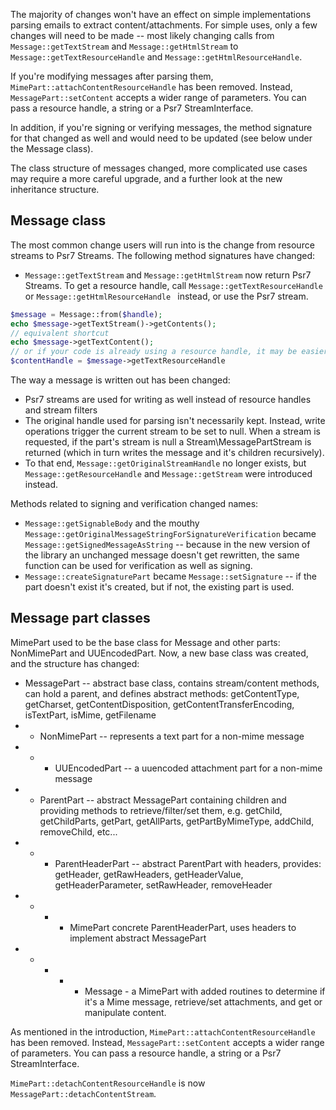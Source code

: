 The majority of changes won't have an effect on simple implementations parsing emails to extract content/attachments.  For simple uses, only a few changes will need to be made -- most likely changing calls from ``` Message::getTextStream ``` and ``` Message::getHtmlStream ``` to ``` Message::getTextResourceHandle ``` and ``` Message::getHtmlResourceHandle ```.

If you're modifying messages after parsing them, ``` MimePart::attachContentResourceHandle ``` has been removed.  Instead, ``` MessagePart::setContent ``` accepts a wider range of parameters.  You can pass a resource handle, a string or a Psr7 StreamInterface.

In addition, if you're signing or verifying messages, the method signature for that changed as well and would need to be updated (see below under the Message class).

The class structure of messages changed, more complicated use cases may require a more careful upgrade, and a further look at the new inheritance structure.

## Message class

The most common change users will run into is the change from resource streams to Psr7 Streams.  The following method signatures have changed:

 * ``` Message::getTextStream ``` and ``` Message::getHtmlStream ``` now return Psr7 Streams.  To get a resource handle, call ``` Message::getTextResourceHandle ``` or ``` Message::getHtmlResourceHandle  ``` instead, or use the Psr7 stream.

```php
$message = Message::from($handle);
echo $message->getTextStream()->getContents();
// equivalent shortcut
echo $message->getTextContent();
// or if your code is already using a resource handle, it may be easier to use getTextResourceHandle
$contentHandle = $message->getTextResourceHandle
```

The way a message is written out has been changed:

 * Psr7 streams are used for writing as well instead of resource handles and stream filters
 * The original handle used for parsing isn't necessarily kept.  Instead, write operations trigger the current stream to be set to null.  When a stream is requested, if the part's stream is null a Stream\MessagePartStream is returned (which in turn writes the message and it's children recursively).
 * To that end, ``` Message::getOriginalStreamHandle ``` no longer exists, but ``` Message::getResourceHandle ``` and ``` Message::getStream ``` were introduced instead.

Methods related to signing and verification changed names:

 * ``` Message::getSignableBody ``` and the mouthy ``` Message::getOriginalMessageStringForSignatureVerification ``` became ``` Message::getSignedMessageAsString ``` -- because in the new version of the library an unchanged message doesn't get rewritten, the same function can be used for verification as well as signing.
 * ``` Message::createSignaturePart ``` became ``` Message::setSignature ``` -- if the part doesn't exist it's created, but if not, the existing part is used.

## Message part classes

MimePart used to be the base class for Message and other parts: NonMimePart and UUEncodedPart.  Now, a new base class was created, and the structure has changed:

 * MessagePart -- abstract base class, contains stream/content methods, can hold a parent, and defines abstract methods: getContentType, getCharset, getContentDisposition, getContentTransferEncoding, isTextPart, isMime, getFilename
 * * NonMimePart -- represents a text part for a non-mime message
 * * * UUEncodedPart -- a uuencoded attachment part for a non-mime message
 * * ParentPart -- abstract MessagePart containing children and providing methods to retrieve/filter/set them, e.g. getChild, getChildParts, getPart, getAllParts, getPartByMimeType, addChild, removeChild, etc...
 * * * ParentHeaderPart -- abstract ParentPart with headers, provides: getHeader, getRawHeaders, getHeaderValue, getHeaderParameter, setRawHeader, removeHeader
 * * * * MimePart concrete ParentHeaderPart, uses headers to implement abstract MessagePart
 * * * * * Message - a MimePart with added routines to determine if it's a Mime message, retrieve/set attachments, and get or manipulate content.

As mentioned in the introduction, ``` MimePart::attachContentResourceHandle ``` has been removed.  Instead, ``` MessagePart::setContent ``` accepts a wider range of parameters.  You can pass a resource handle, a string or a Psr7 StreamInterface.

``` MimePart::detachContentResourceHandle ``` is now ``` MessagePart::detachContentStream ```.

